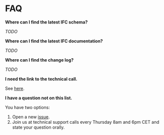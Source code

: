 # FAQ


**Where can I find the latest IFC schema?**

*TODO*

**Where can I find the latest IFC documentation?**

*TODO*

**Where can I find the change log?**

*TODO*

**I need the link to the technical call.**

See [here](./README.md#Contact).

**I have a question not on this list.**

You have two options:

1. Open a new [issue](https://github.com/bSI-InfraRoom/IFC-Tunnel-Deployment/issues/new). 
2. Join us at technical support calls every Thursday 8am and 6pm CET and state your question orally.
